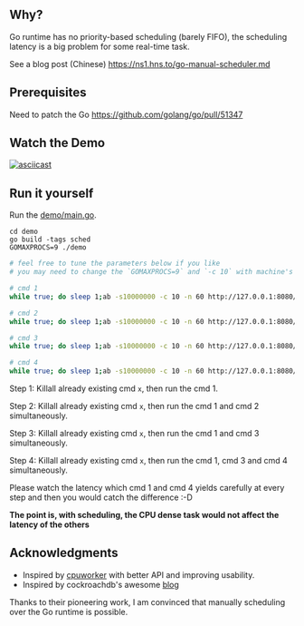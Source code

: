 ## Why?

Go runtime has no priority-based scheduling (barely FIFO), the scheduling latency is a big problem for some real-time task.

See a blog post (Chinese) https://ns1.hns.to/go-manual-scheduler.md
## Prerequisites 

Need to patch the Go https://github.com/golang/go/pull/51347

## Watch the Demo

[![asciicast](https://asciinema.org/a/558157.svg)](https://asciinema.org/a/558157?t=02:25&speed=2)

## Run it yourself

Run the [demo/main.go](demo/main.go).

```
cd demo
go build -tags sched
GOMAXPROCS=9 ./demo
```

```bash
# feel free to tune the parameters below if you like
# you may need to change the `GOMAXPROCS=9` and `-c 10` with machine's CPU < 10 to see the effect.

# cmd 1
while true; do sleep 1;ab -s10000000 -c 10 -n 60 http://127.0.0.1:8080/delay1ms; done

# cmd 2
while true; do sleep 1;ab -s10000000 -c 10 -n 60 http://127.0.0.1:8080/checksumWithoutScheduling; done

# cmd 3
while true; do sleep 1;ab -s10000000 -c 10 -n 60 http://127.0.0.1:8080/checksumWithScheduling; done

# cmd 4
while true; do sleep 1;ab -s10000000 -c 10 -n 60 http://127.0.0.1:8080/checksumSmallTaskWithScheduling; done
```

Step 1: Killall already existing cmd `x`, then run the cmd 1.

Step 2: Killall already existing cmd `x`, then run the cmd 1 and cmd 2 simultaneously.

Step 3: Killall already existing cmd `x`, then run the cmd 1 and cmd 3 simultaneously.

Step 4: Killall already existing cmd `x`, then run the cmd 1, cmd 3 and cmd 4 simultaneously.

Please watch the latency which cmd 1 and cmd 4 yields carefully at every step and then you would catch the difference :-D

**The point is, with scheduling, the CPU dense task would not affect the latency of the others**

## Acknowledgments 

* Inspired by [cpuworker](https://github.com/hnes/cpuworker) with better API and improving usability.
* Inspired by cockroachdb's awesome [blog](https://www.cockroachlabs.com/blog/rubbing-control-theory/)

Thanks to their pioneering work, I am convinced that manually scheduling over the Go runtime is possible.
